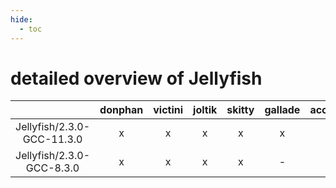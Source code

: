 ```yaml
---
hide:
  - toc
---
```


detailed overview of Jellyfish
==============================

| |donphan|victini|joltik|skitty|gallade|accelgor|swalot|doduo|
| :---: | :---: | :---: | :---: | :---: | :---: | :---: | :---: | :---: |
|Jellyfish/2.3.0-GCC-11.3.0|x|x|x|x|x|x|x|x|
|Jellyfish/2.3.0-GCC-8.3.0|x|x|x|x|-|-|-|x|
